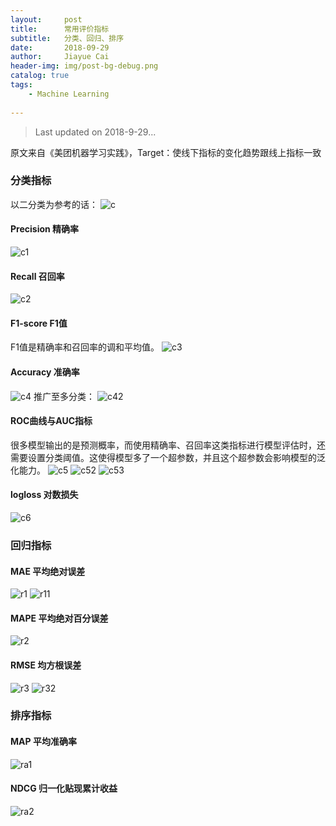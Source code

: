 ```yaml
---
layout:     post
title:      常用评价指标
subtitle:   分类、回归、排序
date:       2018-09-29
author:     Jiayue Cai
header-img: img/post-bg-debug.png
catalog: true
tags:
    - Machine Learning
    
---
```



>Last updated on 2018-9-29... 

原文来自《美团机器学习实践》，Target：使线下指标的变化趋势跟线上指标一致

### 分类指标

以二分类为参考的话：
![c](https://upload-images.jianshu.io/upload_images/13187322-bcb46f172ed6a04d.png?imageMogr2/auto-orient/strip%7CimageView2/2/w/616/format/webp)

#### Precision 精确率

![c1](https://upload-images.jianshu.io/upload_images/13187322-f3a34a66db22400f.png?imageMogr2/auto-orient/strip%7CimageView2/2/w/176/format/webp)

#### Recall 召回率

![c2](https://upload-images.jianshu.io/upload_images/13187322-30f6a6d00a5f218f.png?imageMogr2/auto-orient/strip%7CimageView2/2/w/164/format/webp)

#### F1-score F1值

F1值是精确率和召回率的调和平均值。
![c3](https://upload-images.jianshu.io/upload_images/13187322-f09df36cff67e4fc.png?imageMogr2/auto-orient/strip%7CimageView2/2/w/92/format/webp)

#### Accuracy 准确率

![c4](https://upload-images.jianshu.io/upload_images/13187322-8ba9f0c0d2b0becf.png?imageMogr2/auto-orient/strip%7CimageView2/2/w/280/format/webp)
推广至多分类：
![c42](https://upload-images.jianshu.io/upload_images/13187322-77c235ebdddde4bf.png?imageMogr2/auto-orient/strip%7CimageView2/2/w/284/format/webp)

#### ROC曲线与AUC指标

很多模型输出的是预测概率，而使用精确率、召回率这类指标进行模型评估时，还需要设置分类阈值。这使得模型多了一个超参数，并且这个超参数会影响模型的泛化能力。
![c5](https://upload-images.jianshu.io/upload_images/13187322-845a0a31aa9096bf.png?imageMogr2/auto-orient/strip%7CimageView2/2/w/611/format/webp)
![c52](https://upload-images.jianshu.io/upload_images/13187322-a418d13bcd991c35.png?imageMogr2/auto-orient/strip%7CimageView2/2/w/607/format/webp)
![c53](https://upload-images.jianshu.io/upload_images/13187322-65e723ac02a9bb5d.png?imageMogr2/auto-orient/strip%7CimageView2/2/w/611/format/webp)

#### logloss 对数损失

![c6](https://upload-images.jianshu.io/upload_images/13187322-e1ac07e5b3011ddd.png?imageMogr2/auto-orient/strip%7CimageView2/2/w/608/format/webp)

### 回归指标

#### MAE 平均绝对误差

![r1](https://upload-images.jianshu.io/upload_images/13187322-975a815746f6cdc6.png?imageMogr2/auto-orient/strip%7CimageView2/2/w/609/format/webp)
![r11](https://upload-images.jianshu.io/upload_images/13187322-bec3d3bd7fe5f9fc.png?imageMogr2/auto-orient/strip%7CimageView2/2/w/608/format/webp)

#### MAPE 平均绝对百分误差

![r2](https://upload-images.jianshu.io/upload_images/13187322-b61721344ca50a44.png?imageMogr2/auto-orient/strip%7CimageView2/2/w/613/format/webp)

#### RMSE 均方根误差

![r3](https://upload-images.jianshu.io/upload_images/13187322-5dfe0e3267f00c74.png?imageMogr2/auto-orient/strip%7CimageView2/2/w/609/format/webp)
![r32](https://upload-images.jianshu.io/upload_images/13187322-912b13dfaf05e79f.png?imageMogr2/auto-orient/strip%7CimageView2/2/w/607/format/webp)

### 排序指标

#### MAP 平均准确率

![ra1](https://upload-images.jianshu.io/upload_images/13187322-a921eef7fcd1bccf.png?imageMogr2/auto-orient/strip%7CimageView2/2/w/607/format/webp)

#### NDCG 归一化贴现累计收益

![ra2](https://upload-images.jianshu.io/upload_images/13187322-572304b404c4bd1c.png?imageMogr2/auto-orient/strip%7CimageView2/2/w/610/format/webp)